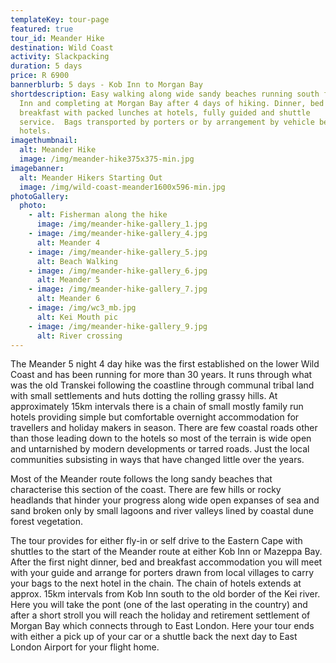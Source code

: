```yaml
---
templateKey: tour-page
featured: true
tour_id: Meander Hike
destination: Wild Coast
activity: Slackpacking
duration: 5 days
price: R 6900
bannerblurb: 5 days - Kob Inn to Morgan Bay
shortdescription: Easy walking along wide sandy beaches running south from Kob
  Inn and completing at Morgan Bay after 4 days of hiking. Dinner, bed and
  breakfast with packed lunches at hotels, fully guided and shuttle
  service.  Bags transported by porters or by arrangement by vehicle between
  hotels.
imagethumbnail:
  alt: Meander Hike
  image: /img/meander-hike375x375-min.jpg
imagebanner:
  alt: Meander Hikers Starting Out
  image: /img/wild-coast-meander1600x596-min.jpg
photoGallery:
  photo:
    - alt: Fisherman along the hike
      image: /img/meander-hike-gallery_1.jpg
    - image: /img/meander-hike-gallery_4.jpg
      alt: Meander 4
    - image: /img/meander-hike-gallery_5.jpg
      alt: Beach Walking
    - image: /img/meander-hike-gallery_6.jpg
      alt: Meander 5
    - image: /img/meander-hike-gallery_7.jpg
      alt: Meander 6
    - image: /img/wc3_mb.jpg
      alt: Kei Mouth pic
    - image: /img/meander-hike-gallery_9.jpg
      alt: River crossing
---
```

The Meander 5 night 4 day hike was the first established on the lower Wild Coast and has been running for more than 30 years. It runs through what was the old Transkei following the coastline through communal tribal land with small settlements and huts dotting the rolling grassy hills. At approximately 15km intervals there is a chain of small mostly family run hotels providing simple but comfortable overnight accommodation for travellers and holiday makers in season. There are few coastal roads other than those leading down to the hotels so most of the terrain is wide open and untarnished by modern developments or tarred roads. Just the local communities subsisting in ways that have changed little over the years.

Most of the Meander route follows the long sandy beaches that characterise this section of the coast. There are few hills or rocky headlands that hinder your progress along wide open expanses of sea and sand broken only by small lagoons and river valleys lined by coastal dune forest vegetation.

The tour provides for either fly-in or self drive to the Eastern Cape with shuttles to the start of the Meander route at either Kob Inn or Mazeppa Bay. After the first night dinner, bed and breakfast accommodation you will meet with your guide and arrange for porters drawn from local villages to carry your bags to the next hotel in the chain. The chain of hotels extends at approx. 15km intervals from Kob Inn south to the old border of the Kei river. Here you will take the pont (one of the last operating in the country) and after a short stroll you will reach the holiday and retirement settlement of Morgan Bay which connects through to East London. Here your tour ends with either a pick up of your car or a shuttle back the next day to East London Airport for your flight home.